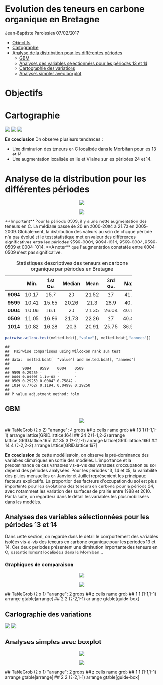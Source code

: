 Evolution des teneurs en carbone organique en Bretagne
================
Jean-Baptiste Paroissien
07/02/2017

-   [Objectifs](#objectifs)
-   [Cartographie](#cartographie)
-   [Analyse de la distribution pour les différentes périodes](#analyse-de-la-distribution-pour-les-differentes-periodes)
    -   [GBM](#gbm)
    -   [Analyses des variables sélectionnées pour les périodes 13 et 14](#analyses-des-variables-selectionnees-pour-les-periodes-13-et-14)
    -   [Cartographie des variations](#cartographie-des-variations)
    -   [Analyses simples avec boxplot](#analyses-simples-avec-boxplot)

Objectifs
=========

Cartographie
============

![](/media/sf_GIS_ED/Dev/Scripts/master//Fichiers_suivis/Traitements/Fichiers/Median_evolu_c53.png) ![](/media/sf_GIS_ED/Dev/Scripts/master//Fichiers_suivis/Traitements/Fichiers/Median_diff_c53.png) ![](/media/sf_GIS_ED/Dev/Scripts/master//Fichiers_suivis/Traitements/Fichiers/corgox_53.png)

**En conclusion**
On observe plusieurs tendances :
- Une diminution des teneurs en C localisée dans le Morbihan pour les 13 et 14
- Une augmentation localisée en Ile et Vilaine sur les périodes 24 et 14.

Analyse de la distribution pour les différentes périodes
========================================================

<figure style="text-align:center;">
<a name="cdf_bretagne"></a><img src="FS_traitements_Bretagne_files/figure-markdown_github/cdf_fr-1.png">
<figcaption>
</figcaption>
</figure>
<figure style="text-align:center;">
<a name="boxplot_bretagne"></a><img src="FS_traitements_Bretagne_files/figure-markdown_github/boxplot_fr-1.png">
<figcaption>
</figcaption>
</figure>
**Important** Pour la période 0509, il y a une nette augmentation des teneurs en C. La médiane passe de 20 en 2000-2004 à 21.73 en 2005-2009. Globalement, la distribution des valeurs au sein de chaque période n'a pas évolué et le test statistique met en valeur des différences significatives entre les périodes 9599-0004, 9094-1014, 9599-0004, 9599-0509 et 0004-1014.
**A noter** que l'augmentation constatée entre 0004-0509 n'est pas significative.

<table style="width:83%;">
<caption>Statistiques descriptives des teneurs en carbone organique par périodes en Bretagne</caption>
<colgroup>
<col width="15%" />
<col width="9%" />
<col width="13%" />
<col width="12%" />
<col width="9%" />
<col width="13%" />
<col width="8%" />
</colgroup>
<thead>
<tr class="header">
<th align="center"> </th>
<th align="center">Min.</th>
<th align="center">1st Qu.</th>
<th align="center">Median</th>
<th align="center">Mean</th>
<th align="center">3rd Qu.</th>
<th align="center">Max.</th>
</tr>
</thead>
<tbody>
<tr class="odd">
<td align="center"><strong>9094</strong></td>
<td align="center">10.17</td>
<td align="center">15.7</td>
<td align="center">20</td>
<td align="center">21.52</td>
<td align="center">27</td>
<td align="center">41.1</td>
</tr>
<tr class="even">
<td align="center"><strong>9599</strong></td>
<td align="center">10.41</td>
<td align="center">15.65</td>
<td align="center">20.26</td>
<td align="center">21.3</td>
<td align="center">26.9</td>
<td align="center">40.3</td>
</tr>
<tr class="odd">
<td align="center"><strong>0004</strong></td>
<td align="center">10.06</td>
<td align="center">16.1</td>
<td align="center">20</td>
<td align="center">21.35</td>
<td align="center">26.04</td>
<td align="center">40.12</td>
</tr>
<tr class="even">
<td align="center"><strong>0509</strong></td>
<td align="center">11.05</td>
<td align="center">16.86</td>
<td align="center">21.73</td>
<td align="center">22.26</td>
<td align="center">27</td>
<td align="center">40.47</td>
</tr>
<tr class="odd">
<td align="center"><strong>1014</strong></td>
<td align="center">10.82</td>
<td align="center">16.28</td>
<td align="center">20.3</td>
<td align="center">20.91</td>
<td align="center">25.75</td>
<td align="center">36.92</td>
</tr>
</tbody>
</table>

``` r
pairwise.wilcox.test(melted.bdat[,"value"], melted.bdat[,"annees"])
```

    ## 
    ##  Pairwise comparisons using Wilcoxon rank sum test 
    ## 
    ## data:  melted.bdat[, "value"] and melted.bdat[, "annees"] 
    ## 
    ##      9094    9599    0004    0509   
    ## 9599 0.29250 -       -       -      
    ## 0004 0.04997 1.1e-05 -       -      
    ## 0509 0.29250 0.00047 0.75842 -      
    ## 1014 0.77627 0.11941 0.04997 0.29250
    ## 
    ## P value adjustment method: holm

GBM
---

<figure style="text-align:center;">
<a name="gbm_bretagne"></a><img src="FS_traitements_Bretagne_files/figure-markdown_github/unnamed-chunk-7-1.png">
<figcaption>
</figcaption>
</figure>
    ## TableGrob (2 x 2) "arrange": 4 grobs
    ##    z     cells    name                      grob
    ## 13 1 (1-1,1-1) arrange lattice[GRID.lattice.164]
    ## 24 2 (1-1,2-2) arrange lattice[GRID.lattice.165]
    ## 35 3 (2-2,1-1) arrange lattice[GRID.lattice.166]
    ## 14 4 (2-2,2-2) arrange lattice[GRID.lattice.167]

**En conclusion** de cette modélisatoin, on observe la pré-dominance des variables climatiques en sortie des modèles. L'importance et la prédominance de ces variables vis-à-vis des variables d'occupation du sol dépend des périodes analysées. Pour les périodes 13, 14 et 35, la variabilité des pluies mensuelles en Janvier et Juillet représentent les principaux facteurs explicatifs.
La proportion des facteurs d'occupation du sol est plus importante pour les évolutions des teneurs en carbone pour la période 24, avec notamment les variation des surfaces de prairie entre 1988 et 2010. Par la suite, on regardera dans le détail les variables les plus mobilisées dans les modèles.

Analyses des variables sélectionnées pour les périodes 13 et 14
---------------------------------------------------------------

Dans cette section, on regarde dans le détail le comportement des variables isolées vis-à-vis des teneurs en carbone organique pour les périodes 13 et 14. Ces deux périodes présentent une diminution importante des teneurs en C, essentiellement localisées dans le Morhiban...

### Graphiques de comparaison

<figure style="text-align:center;">
<a name="corplot_Bretagne1"></a><img src="FS_traitements_Bretagne_files/figure-markdown_github/unnamed-chunk-8-1.png">
<figcaption>
</figcaption>
</figure>
<figure style="text-align:center;">
<a name="corplot_Bretagne2"></a><img src="FS_traitements_Bretagne_files/figure-markdown_github/unnamed-chunk-9-1.png">
<figcaption>
</figcaption>
</figure>
    ## TableGrob (2 x 1) "arrange": 2 grobs
    ##   z     cells    name              grob
    ## 1 1 (1-1,1-1) arrange   gtable[arrange]
    ## 2 2 (2-2,1-1) arrange gtable[guide-box]

Cartographie des variations
---------------------------

![](/media/sf_GIS_ED/Dev/Scripts/master//Fichiers_suivis/Traitements/Fichiers/p_prairie_53.png) ![](/media/sf_GIS_ED/Dev/Scripts/master//Fichiers_suivis/Traitements/Fichiers/p_elevagehorsol_53.png)

Analyses simples avec boxplot
-----------------------------

<figure style="text-align:center;">
<a name="boxplot_occup_C_bretagne"></a><img src="FS_traitements_Bretagne_files/figure-markdown_github/unnamed-chunk-11-1.png">
<figcaption>
</figcaption>
</figure>
<figure style="text-align:center;">
<a name="boxplot_finaux"></a><img src="FS_traitements_Bretagne_files/figure-markdown_github/unnamed-chunk-12-1.png">
<figcaption>
</figcaption>
</figure>
    ## TableGrob (2 x 1) "arrange": 2 grobs
    ##   z     cells    name              grob
    ## 1 1 (1-1,1-1) arrange   gtable[arrange]
    ## 2 2 (2-2,1-1) arrange gtable[guide-box]
